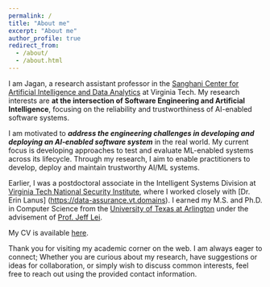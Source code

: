 ```yaml
---
permalink: /
title: "About me"
excerpt: "About me"
author_profile: true
redirect_from: 
  - /about/
  - /about.html
---
```



<!--
Hi There! I am ***Jagan***. I am postdoctoral associate at Virginia Tech. I am working with Dr.Erin Lanus and my research focuses on AI Assurance.

Earlier, I earned my PhD from the [Department of Computer Science and Engineering](http://cse.uta.edu/) at the [University of Texas at Arlington](http://www.uta.edu/uta/). My advisor is [Prof. Jeff Lei](https://mentis.uta.edu/explore/profile/yu-lei). Prior to that, I earned my *M.S. in Computer Science* from the University of Texas at Arlington in 2015, and my B.Tech degree in Information Technology in 2008. Before joining the graduate school, I was working as an Analyst Programmer from 2009 to 2012. You can find my CV [here](https://cjaganmohan.github.io/files/Simple_CV_Jagan.pdf).


## Research Interests
  * **Software Engineering for AI-enabled systems**
  * **Testing and Debugging of Machine Learning (ML) and Reinforcement Learning (RL) models**
  * **AI Assurance:** Explainability, Fairness, Generalizability
-->

I am Jagan, a research assistant professor in the [Sanghani Center for Artificial Intelligence and Data Analytics](https://sanghani.cs.vt.edu) at Virginia Tech. My research interests are **at the intersection of Software Engineering and Artificial Intelligence**, focusing on the reliability and trustworthiness of AI-enabled software systems. 

I am motivated to ***address the engineering challenges in developing and deploying an AI‐enabled software system*** in the real world. My current focus is developing approaches to test and evaluate ML-enabled systems across its lifecycle. Through my research, I aim to enable practitioners to develop, deploy and maintain trustworthy AI/ML systems.

Earlier, I was a postdoctoral associate in the Intelligent Systems Division at [Virginia Tech National Security Institute](https://nationalsecurity.vt.edu/research/isd.html), where I worked closely with [Dr. Erin Lanus] (https://data-assurance.vt.domains). I earned my M.S. and Ph.D. in Computer Science from the [University of Texas at Arlington](http://www.uta.edu/uta/) under the advisement of [Prof. Jeff Lei](https://mentis.uta.edu/explore/profile/yu-lei).

My CV is available [here](https://cjaganmohan.github.io/files/CV_Jagan.pdf).

Thank you for visiting my academic corner on the web. I am always eager to connect; Whether you are curious about my research, have suggestions or ideas for collaboration, or simply wish to discuss common interests, feel free to reach out using the provided contact information.
<!--

I am a postdoctoral associate in the Intelligent Systems Division at [Virginia Tech National Security Institute](https://nationalsecurity.vt.edu/research/isd.html). I work closely with Dr. Erin Lanus at the Intelligent Systems Division.  Earlier, I earned my M.S. and Ph.D. in Computer Science from the [University of Texas at Arlington](http://www.uta.edu/uta/) under the advisement of [Prof. Jeff Lei](https://mentis.uta.edu/explore/profile/yu-lei). My research interests are **at the intersection of Software Engineering and Artificial Intelligence**, focusing on the reliability and trustworthiness of AI-enabled software systems.

I am motivated to ***address the engineering challenges in developing and deploying an AI‐enabled software system*** in the real world. My current focus is developing approaches to test and evaluate ML-enabled systems across its lifecycle. Through my research, I aim to enable practitioners to develop and maintain trustworthy AI/ML systems.

My CV is available [here](https://cjaganmohan.github.io/files/CV_Jagan.pdf).

Thank you for visiting my academic corner on the web. I am always eager to connect; Whether you are curious about my research, have suggestions or ideas for collaboration, or simply wish to discuss common interests, feel free to reach out using the provided contact information.

## News
**2023**
  * **May**
    * Program Committee, [AITest 2023](https://ieeeaitest.com)
  * **April**
    * Organizing Committee, [ICST 2023](https://conf.researchr.org/committee/icst-2023/icst-2023-organizing-committee)
    * Program Committee/Reviewer, ICST 2023 Poster track
  * **February**
    * Synthetic Data Generation Using Combinatorial Testing and Variational Autoencoder* accepted at IWCT 2023
  * **January**
    * Reviewer, Software Quality Journal

**2022**
  * **October 2022:**
    * Our book *AI Assurance: Towards Trustworthy, Explainable, Safe, and Ethical AI* is published by Elsevier. My contribution is *Chapter 1: An Introduction to AI Assurance* Congratulations to all the contributors, and special thanks to editors -- Dr. Feras A. Batarseh and Dr. Laura Freeman
  * **September**
    * DeepH2O: Cyber Attacks Detection in Water Distribution Systems Using Deep Learning* rejected. Thanks to the reviewers for their time and valuable feedback
  * **August**
    * DeepFarm: AI-Driven Management of Farm Production using Explainable Causality* accepted at STC 2022
    * Program Committee, [International Workshop on Assured Autonomy, Artificial Intelligence and Machine Learning](https://issre2022.github.io/workshop_waam_page.html)
    * Reviewer, [Software Technology Conference, 2022](https://www.ieee-stc.org)
  * **July**
    * Submitted a manuscript titled *DeepH2O: Cyber Attacks Detection in Water Distribution Systems Using Deep Learning* to Nature Water Journal
  * **June**
    * DeltaExplainer: A Software Debugging Approach to Generating Counterfactual Explanations* accepted at AITest 2022
    * Submitted a manuscript *DeepFarm: AI-Driven Management of Farm Production using Explainable Causality* to STC 2022
    * Along with Dr. Feras Batarseh, hosted a one-day AI Assurance workshop at [CCI CyberCamp](https://cyberinitiative.org/events-programs/2022/cybercamp-2022.html)
  * **May**
    * Submitted a manuscript titled *DeltaExplainer: A Software Debugging Approach to Generating Counterfactual Explanations* to AITest 2022 
    * Presented a 90 minute tutorial on AI Assurance at [FLAIRS 2022](https://www.flairs-35.info/tutorials)
    * Program Committee, [AITest 2022](https://ieeetests.com)
  * **April**
    * Presented a speed briefing talk at the inagural [CCI Symposium](https://cyberinitiative.org/events-programs/2022/2022-cci-symposium.html)
  * **March**
    * Tutorial on AI Assurance accepted at [FLAIRS 2022](https://www.flairs-35.info/tutorials)
  * **February**
    * A Combinatorial Approach to Fairness Testing of Machine Learning Models* accepted at IWCT 2022
  * **January**
    * Submitted a tutorial proposal to [FLAIRS 2022](https://www.flairs-35.info/tutorials)
  -->
